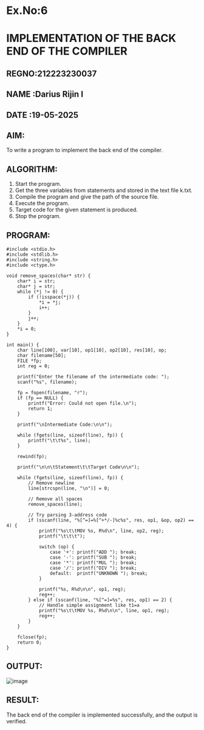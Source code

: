 # Ex.No:6
# IMPLEMENTATION OF THE BACK END OF THE COMPILER 
## REGNO:212223230037
## NAME :Darius Rijin I
## DATE :19-05-2025


## AIM:
To write a program to implement the back end of the compiler.


## ALGORITHM:
1. Start the program.
2. Get the three variables from statements and stored in the text file k.txt.
3. Compile the program and give the path of the source file.
4. Execute the program.
5. Target code for the given statement is produced.
6. Stop the program.

## PROGRAM:
```
#include <stdio.h>
#include <stdlib.h>
#include <string.h>
#include <ctype.h>

void remove_spaces(char* str) {
    char* i = str;
    char* j = str;
    while (*j != 0) {
        if (!isspace(*j)) {
            *i = *j;
            i++;
        }
        j++;
    }
    *i = 0;
}

int main() {
    char line[100], var[10], op1[10], op2[10], res[10], op;
    char filename[50];
    FILE *fp;
    int reg = 0;

    printf("Enter the filename of the intermediate code: ");
    scanf("%s", filename);

    fp = fopen(filename, "r");
    if (fp == NULL) {
        printf("Error: Could not open file.\n");
        return 1;
    }

    printf("\nIntermediate Code:\n\n");

    while (fgets(line, sizeof(line), fp)) {
        printf("\t\t%s", line);
    }

    rewind(fp);

    printf("\n\n\tStatement\t\tTarget Code\n\n");

    while (fgets(line, sizeof(line), fp)) {
        // Remove newline
        line[strcspn(line, "\n")] = 0;

        // Remove all spaces
        remove_spaces(line);

        // Try parsing 3-address code
        if (sscanf(line, "%[^=]=%[^+*/-]%c%s", res, op1, &op, op2) == 4) {
            printf("%s\t\tMOV %s, R%d\n", line, op2, reg);
            printf("\t\t\t");

            switch (op) {
                case '+': printf("ADD "); break;
                case '-': printf("SUB "); break;
                case '*': printf("MUL "); break;
                case '/': printf("DIV "); break;
                default:  printf("UNKNOWN "); break;
            }

            printf("%s, R%d\n\n", op1, reg);
            reg++;
        } else if (sscanf(line, "%[^=]=%s", res, op1) == 2) {
            // Handle simple assignment like t1=a
            printf("%s\t\tMOV %s, R%d\n\n", line, op1, reg);
            reg++;
        }
    }

    fclose(fp);
    return 0;
}
```

## OUTPUT:

![image](https://github.com/user-attachments/assets/3f036260-5022-4770-875f-b05af455cd6a)

## RESULT:
The back end of the compiler is implemented successfully, and the output is verified.


